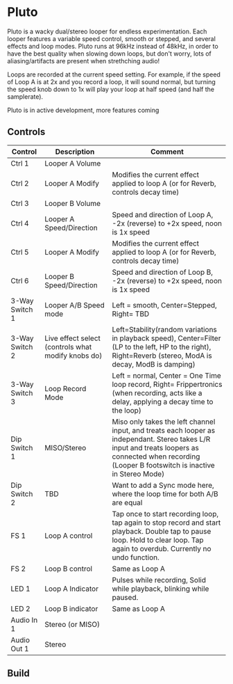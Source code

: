 # Pluto

Pluto is a wacky dual/stereo looper for endless experimentation. Each looper features a variable speed control, smooth or stepped,
and several effects and loop modes. Pluto runs at 96kHz instead of 48kHz, in order to have the best quality when slowing down loops,
but don't worry, lots of aliasing/artifacts are present when strethching audio!

Loops are recorded at the current speed setting. For example, if the speed of Loop A is at 2x and you record a loop, it will sound normal, but turning the speed 
knob down to 1x will play your loop at half speed (and half the samplerate). 

Pluto is in active development, more features coming 

## Controls

| Control | Description | Comment |
| --- | --- | --- |
| Ctrl 1 | Looper A Volume |  |
| Ctrl 2 | Looper A Modify | Modifies the current effect applied to loop A (or for Reverb, controls decay time) |
| Ctrl 3 | Looper B Volume |  |
| Ctrl 4 | Looper A Speed/Direction | Speed and direction of Loop A, -2x (reverse) to +2x speed, noon is 1x speed |
| Ctrl 5 | Looper A Modify | Modifies the current effect applied to loop A (or for Reverb, controls decay time) |
| Ctrl 6 | Looper B Speed/Direction | Speed and direction of Loop B, -2x (reverse) to +2x speed, noon is 1x speed |  |
| 3-Way Switch 1 | Looper A/B Speed mode | Left = smooth, Center=Stepped, Right= TBD |
| 3-Way Switch 2 | Live effect select (controls what modify knobs do) | Left=Stability(random variations in playback speed), Center=Filter (LP to the left, HP to the right), Right=Reverb (stereo, ModA is decay, ModB is damping) |
| 3-Way Switch 3 | Loop Record Mode | Left = normal, Center = One Time loop record, Right= Frippertronics (when recording, acts like a delay, applying a decay time to the loop) |
| Dip Switch 1 | MISO/Stereo | Miso only takes the left channel input, and treats each looper as independant. Stereo takes L/R input and treats loopers as connected when recording (Looper B footswitch is inactive in Stereo Mode) |
| Dip Switch 2 | TBD | Want to add a Sync mode here, where the loop time for both A/B are equal |
| FS 1 | Loop A control | Tap once to start recording loop, tap again to stop record and start playback. Double tap to pause loop. Hold to clear loop. Tap again to overdub. Currently no undo function. |
| FS 2 | Loop B control | Same as Loop A |
| LED 1 | Loop A Indicator | Pulses while recording, Solid while playback, blinking while paused. |
| LED 2 | Loop B indicator | Same as Loop A|
| Audio In 1 | Stereo (or MISO) |   |
| Audio Out 1 | Stereo |  |


## Build
